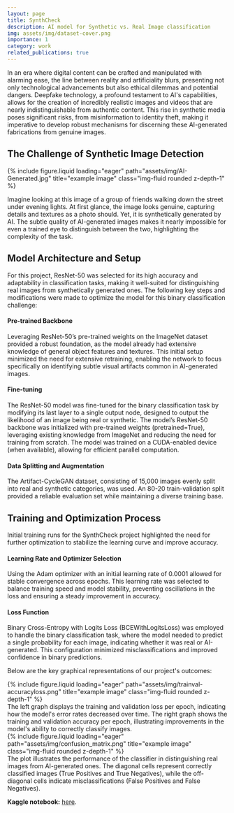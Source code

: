 ```yaml
---
layout: page
title: SynthCheck
description: AI model for Synthetic vs. Real Image classification
img: assets/img/dataset-cover.png
importance: 1
category: work
related_publications: true
---
```


In an era where digital content can be crafted and manipulated with alarming ease, the line between reality and artificiality blurs, presenting not only technological advancements but also ethical dilemmas and potential dangers. Deepfake technology, a profound testament to AI's capabilities, allows for the creation of incredibly realistic images and videos that are nearly indistinguishable from authentic content. This rise in synthetic media poses significant risks, from misinformation to identity theft, making it imperative to develop robust mechanisms for discerning these AI-generated fabrications from genuine images.

<h2><b>The Challenge of Synthetic Image Detection</b></h2>

<div class="row">
    <div class="col-sm mt-3 mt-md-0">
        {% include figure.liquid loading="eager" path="assets/img/AI-Generated.jpg" title="example image" class="img-fluid rounded z-depth-1" %}
    </div>
</div>

Imagine looking at this image of a group of friends walking down the street under evening lights. At first glance, the image looks genuine, capturing details and textures as a photo should. Yet, it is synthetically generated by AI. The subtle quality of AI-generated images makes it nearly impossible for even a trained eye to distinguish between the two, highlighting the complexity of the task.

<h2><b>Model Architecture and Setup</b></h2>

<p>For this project, ResNet-50 was selected for its high accuracy and adaptability in classification tasks, making it well-suited for distinguishing real images from synthetically generated ones. The following key steps and modifications were made to optimize the model for this binary classification challenge:</p>

<h4><b>Pre-trained Backbone</b></h4>
<p>Leveraging ResNet-50’s pre-trained weights on the ImageNet dataset provided a robust foundation, as the model already had extensive knowledge of general object features and textures. This initial setup minimized the need for extensive retraining, enabling the network to focus specifically on identifying subtle visual artifacts common in AI-generated images.</p>
<h4><b>Fine-tuning</b></h4>
<p>The ResNet-50 model was fine-tuned for the binary classification task by modifying its last layer to a single output node, designed to output the likelihood of an image being real or synthetic. The model’s ResNet-50 backbone was initialized with pre-trained weights (pretrained=True), leveraging existing knowledge from ImageNet and reducing the need for training from scratch. The model was trained on a CUDA-enabled device (when available), allowing for efficient parallel computation.</p>
<h4><b>Data Splitting and Augmentation</b></h4>
<p>The Artifact-CycleGAN dataset, consisting of 15,000 images evenly split into real and synthetic categories, was used. An 80-20 train-validation split provided a reliable evaluation set while maintaining a diverse training base.</p>


<h2><b>Training and Optimization Process</b></h2>
<p>Initial training runs for the SynthCheck project highlighted the need for further optimization to stabilize the learning curve and improve accuracy.</p>

<h4><b>Learning Rate and Optimizer Selection</b></h4>
<p>Using the Adam optimizer with an initial learning rate of 0.0001 allowed for stable convergence across epochs. This learning rate was selected to balance training speed and model stability, preventing oscillations in the loss and ensuring a steady improvement in accuracy.</p>

<h4><b>Loss Function</b></h4>
<p>Binary Cross-Entropy with Logits Loss (BCEWithLogitsLoss) was employed to handle the binary classification task, where the model needed to predict a single probability for each image, indicating whether it was real or AI-generated. This configuration minimized misclassifications and improved confidence in binary predictions.</p>

Below are the key graphical representations of our project's outcomes:

<div class="row">
    <div class="col-sm mt-3 mt-md-0">
        {% include figure.liquid loading="eager" path="assets/img/trainval-accuracyloss.png" title="example image" class="img-fluid rounded z-depth-1" %}
    </div>
</div>

<div class="caption">
The left graph displays the training and validation loss per epoch, indicating how the model's error rates decreased over time. The right graph shows the training and validation accuracy per epoch, illustrating improvements in the model's ability to correctly classify images.
</div>

<div class="row">
    <div class="col-sm mt-3 mt-md-0">
        {% include figure.liquid loading="eager" path="assets/img/confusion_matrix.png" title="example image" class="img-fluid rounded z-depth-1" %}
    </div>
</div>
<div class="caption">
The plot illustrates the performance of the classifier in distinguishing real images from AI-generated ones. The diagonal cells represent correctly classified images (True Positives and True Negatives), while the off-diagonal cells indicate misclassifications (False Positives and False Negatives).
</div>

<b>Kaggle notebook:</b> <a href="https://www.kaggle.com/code/mithildamani/synthcheck/">here</a>.